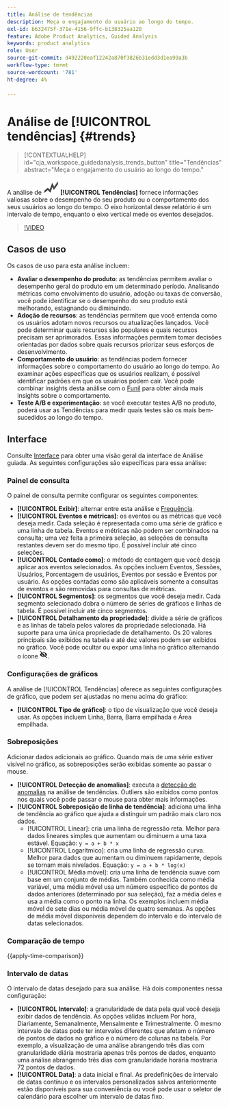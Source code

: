 ```yaml
---
title: Análise de tendências
description: Meça o engajamento do usuário ao longo do tempo.
exl-id: b632475f-371e-4156-9ffc-b138325aa120
feature: Adobe Product Analytics, Guided Analysis
keywords: product analytics
role: User
source-git-commit: d492220eaf12242a870f3826b31edd3d1ea99a3b
workflow-type: tm+mt
source-wordcount: '781'
ht-degree: 4%

---
```


# Análise de [!UICONTROL tendências] {#trends}

<!-- markdownlint-disable MD034 -->

>[!CONTEXTUALHELP]
>id="cja_workspace_guidedanalysis_trends_button"
>title="Tendências"
>abstract="Meça o engajamento do usuário ao longo do tempo."

<!-- markdownlint-enable MD034 -->

A análise de ![TendênciaGráfico](/help/assets/icons/GraphTrend.svg) **[!UICONTROL Tendências]** fornece informações valiosas sobre o desempenho do seu produto ou o comportamento dos seus usuários ao longo do tempo. O eixo horizontal desse relatório é um intervalo de tempo, enquanto o eixo vertical mede os eventos desejados.

>[!VIDEO](https://video.tv.adobe.com/v/3421666/?learn=on)

## Casos de uso

Os casos de uso para esta análise incluem:

* **Avaliar o desempenho do produto**: as tendências permitem avaliar o desempenho geral do produto em um determinado período. Analisando métricas como envolvimento do usuário, adoção ou taxas de conversão, você pode identificar se o desempenho do seu produto está melhorando, estagnando ou diminuindo.
* **Adoção de recursos**: as tendências permitem que você entenda como os usuários adotam novos recursos ou atualizações lançados. Você pode determinar quais recursos são populares e quais recursos precisam ser aprimorados. Essas informações permitem tomar decisões orientadas por dados sobre quais recursos priorizar seus esforços de desenvolvimento.
* **Comportamento do usuário**: as tendências podem fornecer informações sobre o comportamento do usuário ao longo do tempo. Ao examinar ações específicas que os usuários realizam, é possível identificar padrões em que os usuários podem cair. Você pode combinar insights desta análise com o [Funil](funnel.md) para obter ainda mais insights sobre o comportamento.
* **Teste A/B e experimentação**: se você executar testes A/B no produto, poderá usar as Tendências para medir quais testes são os mais bem-sucedidos ao longo do tempo.

## Interface

Consulte [Interface](../overview.md#interface) para obter uma visão geral da interface de Análise guiada. As seguintes configurações são específicas para essa análise:

### Painel de consulta

O painel de consulta permite configurar os seguintes componentes:

* **[!UICONTROL Exibir]**: alternar entre esta análise e [Frequência](frequency.md).
* **[!UICONTROL Eventos e métricas]**: os eventos ou as métricas que você deseja medir. Cada seleção é representada como uma série de gráfico e uma linha de tabela. Eventos e métricas não podem ser combinados na consulta; uma vez feita a primeira seleção, as seleções de consulta restantes devem ser do mesmo tipo. É possível incluir até cinco seleções.
* **[!UICONTROL Contado como]**: o método de contagem que você deseja aplicar aos eventos selecionados. As opções incluem Eventos, Sessões, Usuários, Porcentagem de usuários, Eventos por sessão e Eventos por usuário. As opções contadas como são aplicáveis somente a consultas de eventos e são removidas para consultas de métricas.
* **[!UICONTROL Segmentos]**: os segmentos que você deseja medir. Cada segmento selecionado dobra o número de séries de gráficos e linhas de tabela. É possível incluir até cinco segmentos.
* **[!UICONTROL Detalhamento da propriedade]**: divide a série de gráficos e as linhas de tabela pelos valores da propriedade selecionada. Há suporte para uma única propriedade de detalhamento. Os 20 valores principais são exibidos na tabela e até dez valores podem ser exibidos no gráfico. Você pode ocultar ou expor uma linha no gráfico alternando o ícone ![Mostrar ícone ocultar](../assets/hide-in-chart.png).

### Configurações de gráficos

A análise de [!UICONTROL Tendências] oferece as seguintes configurações de gráfico, que podem ser ajustadas no menu acima do gráfico:

* **[!UICONTROL Tipo de gráfico]**: o tipo de visualização que você deseja usar. As opções incluem Linha, Barra, Barra empilhada e Área empilhada.

### Sobreposições

Adicionar dados adicionais ao gráfico. Quando mais de uma série estiver visível no gráfico, as sobreposições serão exibidas somente ao passar o mouse.

* **[!UICONTROL Detecção de anomalias]**: executa a [detecção de anomalias](/help/analysis-workspace/c-anomaly-detection/anomaly-detection.md) na análise de tendências. Outliers são exibidos como pontos nos quais você pode passar o mouse para obter mais informações.
* **[!UICONTROL Sobreposição de linha de tendência]**: adiciona uma linha de tendência ao gráfico que ajuda a distinguir um padrão mais claro nos dados.
   * [!UICONTROL Linear]: cria uma linha de regressão reta. Melhor para dados lineares simples que aumentam ou diminuem a uma taxa estável. Equação: `y = a + b * x`
   * [!UICONTROL Logarítmico]: cria uma linha de regressão curva. Melhor para dados que aumentam ou diminuem rapidamente, depois se tornam mais nivelados. Equação: `y = a + b * log(x)`
   * [!UICONTROL Média móvel]: cria uma linha de tendência suave com base em um conjunto de médias. Também conhecida como média variável, uma média móvel usa um número específico de pontos de dados anteriores (determinado por sua seleção), faz a média deles e usa a média como o ponto na linha. Os exemplos incluem média móvel de sete dias ou média móvel de quatro semanas. As opções de média móvel disponíveis dependem do intervalo e do intervalo de datas selecionados.

### Comparação de tempo

{{apply-time-comparison}}


### Intervalo de datas

O intervalo de datas desejado para sua análise. Há dois componentes nessa configuração:

* **[!UICONTROL Intervalo]**: a granularidade de data pela qual você deseja exibir dados de tendência. As opções válidas incluem Por hora, Diariamente, Semanalmente, Mensalmente e Trimestralmente. O mesmo intervalo de datas pode ter intervalos diferentes que afetam o número de pontos de dados no gráfico e o número de colunas na tabela. Por exemplo, a visualização de uma análise abrangendo três dias com granularidade diária mostraria apenas três pontos de dados, enquanto uma análise abrangendo três dias com granularidade horária mostraria 72 pontos de dados.
* **[!UICONTROL Data]**: a data inicial e final. As predefinições de intervalo de datas contínuo e os intervalos personalizados salvos anteriormente estão disponíveis para sua conveniência ou você pode usar o seletor de calendário para escolher um intervalo de datas fixo.


<!--

## Example

See below for an example of the analysis.

![Trends compare](../assets/trends-compare.png)

-->